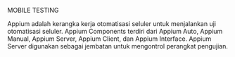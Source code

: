 MOBILE TESTING

Appium adalah kerangka kerja otomatisasi seluler untuk menjalankan uji otomatisasi seluler. Appium Components terdiri dari Appium Auto, Appium Manual, Appium Server, Appium Client, dan Appium Interface. Appium Server digunakan sebagai jembatan untuk mengontrol perangkat pengujian.